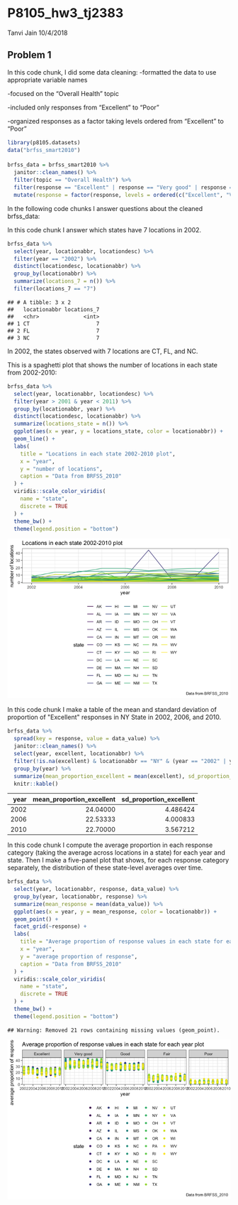 P8105\_hw3\_tj2383
================
Tanvi Jain
10/4/2018

Problem 1
---------

In this code chunk, I did some data cleaning: -formatted the data to use appropriate variable names

-focused on the “Overall Health” topic

-included only responses from “Excellent” to “Poor”

-organized responses as a factor taking levels ordered from “Excellent” to “Poor”

``` r
library(p8105.datasets)
data("brfss_smart2010")

brfss_data = brfss_smart2010 %>% 
  janitor::clean_names() %>% 
  filter(topic == "Overall Health") %>% 
  filter(response == "Excellent" | response == "Very good" | response == "Good" | response == "Fair" | response == "Poor") %>% 
  mutate(response = factor(response, levels = ordered(c("Excellent", "Very good", "Good", "Fair", "Poor"))))
```

In the following code chunks I answer questions about the cleaned brfss\_data:

In this code chunk I answer which states have 7 locations in 2002.

``` r
brfss_data %>% 
  select(year, locationabbr, locationdesc) %>% 
  filter(year == "2002") %>% 
  distinct(locationdesc, locationabbr) %>% 
  group_by(locationabbr) %>% 
  summarize(locations_7 = n()) %>% 
  filter(locations_7 == "7")
```

    ## # A tibble: 3 x 2
    ##   locationabbr locations_7
    ##   <chr>              <int>
    ## 1 CT                     7
    ## 2 FL                     7
    ## 3 NC                     7

In 2002, the states observed with 7 locations are CT, FL, and NC.

This is a spaghetti plot that shows the number of locations in each state from 2002-2010:

``` r
brfss_data %>% 
  select(year, locationabbr, locationdesc) %>% 
  filter(year > 2001 & year < 2011) %>% 
  group_by(locationabbr, year) %>% 
  distinct(locationdesc, locationabbr) %>% 
  summarize(locations_state = n()) %>% 
  ggplot(aes(x = year, y = locations_state, color = locationabbr)) +
  geom_line() +
  labs(
    title = "Locations in each state 2002-2010 plot",
    x = "year",
    y = "number of locations",
    caption = "Data from BRFSS_2010"
  ) +
  viridis::scale_color_viridis(
    name = "state", 
    discrete = TRUE
  ) + 
  theme_bw() + 
  theme(legend.position = "bottom")
```

![](p8105_hw3_tj2383_files/figure-markdown_github/unnamed-chunk-3-1.png)

In this code chunk I make a table of the mean and standard deviation of proportion of "Excellent" responses in NY State in 2002, 2006, and 2010.

``` r
brfss_data %>%
  spread(key = response, value = data_value) %>%
  janitor::clean_names() %>% 
  select(year, excellent, locationabbr) %>% 
  filter(!is.na(excellent) & locationabbr == "NY" & (year == "2002" | year == "2006" | year == "2010")) %>%
  group_by(year) %>% 
  summarize(mean_proportion_excellent = mean(excellent), sd_proportion_excellent = sd(excellent)) %>% 
  knitr::kable()
```

|  year|  mean\_proportion\_excellent|  sd\_proportion\_excellent|
|-----:|----------------------------:|--------------------------:|
|  2002|                     24.04000|                   4.486424|
|  2006|                     22.53333|                   4.000833|
|  2010|                     22.70000|                   3.567212|

In this code chunk I compute the average proportion in each response category (taking the average across locations in a state) for each year and state. Then I make a five-panel plot that shows, for each response category separately, the distribution of these state-level averages over time.

``` r
brfss_data %>% 
  select(year, locationabbr, response, data_value) %>% 
  group_by(year, locationabbr, response) %>% 
  summarize(mean_response = mean(data_value)) %>% 
  ggplot(aes(x = year, y = mean_response, color = locationabbr)) + 
  geom_point() +
  facet_grid(~response) +
  labs(
    title = "Average proportion of response values in each state for each year plot",
    x = "year",
    y = "average proportion of response",
    caption = "Data from BRFSS_2010"
  ) +
  viridis::scale_color_viridis(
    name = "state", 
    discrete = TRUE
  ) + 
  theme_bw() + 
  theme(legend.position = "bottom")
```

    ## Warning: Removed 21 rows containing missing values (geom_point).

![](p8105_hw3_tj2383_files/figure-markdown_github/unnamed-chunk-5-1.png)
